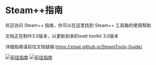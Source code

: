 # Steam++指南

欢迎访问 Steam++ 指南，你可以在这里找到 Steam++ 工具箱的使用帮助

文档正在制作3.0版本，以更新到来的watt toolkit 3.0版本

详细指南请前往文档链接:<https://xtsat.github.io/SteamTools-Guide/>

[![前往指南](/docs/.vuepress/public/logo/点击前往指南.svg#gh-light-mode-only)](https://xtsat.github.io/SteamTools-Guide/#gh-light-mode-only)
[![前往指南](/docs/.vuepress/public/logo/点击前往指南%20黑.svg#gh-dark-mode-only )](https://xtsat.github.io/SteamTools-Guide/#gh-dark-mode-only)

